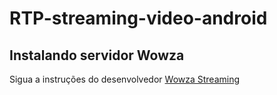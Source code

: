 # RTP-streaming-video-android







## Instalando servidor Wowza

Sigua a instruções do desenvolvedor [Wowza Streaming](https://www.wowza.com/pricing/installer)